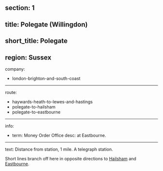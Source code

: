 section: 1
----
title: Polegate (Willingdon)
----
short_title: Polegate
----
region: Sussex
----
company:
- london-brighton-and-south-coast
----
route:
- haywards-heath-to-lewes-and-hastings
- polegate-to-hailsham
- polegate-to-eastbourne
----
info:
- term: Money Order Office
  desc: at Eastbourne.
----
text: Distance from station, 1 mile. A telegraph station.

Short lines branch off here in opposite directions to [Hailsham](/routes/polegate-to-hailsham) and [Eastbourne](/routes/polegate-to-eastbourne).
